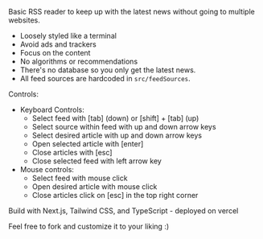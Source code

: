 Basic RSS reader to keep up with the latest news without going to multiple websites.
- Loosely styled like a terminal
- Avoid ads and trackers
- Focus on the content
- No algorithms or recommendations
- There's no database so you only get the latest news. 
- All feed sources are hardcoded in `src/feedSources`.


Controls: 
- Keyboard Controls:
    - Select feed with [tab] (down) or [shift] + [tab] (up)
    - Select source within feed with up and down arrow keys
    - Select desired article with up and down arrow keys
    - Open selected article with [enter]
    - Close articles with [esc]
    - Close selected feed with left arrow key
- Mouse controls:
    - Select feed with mouse click 
    - Open desired article with mouse click
    - Close articles click on [esc] in the top right corner



Build with Next.js, Tailwind CSS, and TypeScript - deployed on vercel

Feel free to fork and customize it to your liking :) 